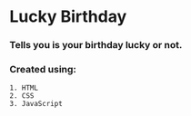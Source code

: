 # Lucky Birthday

### Tells you is your birthday lucky or not.

### Created using:

    1. HTML
    2. CSS
    3. JavaScript
